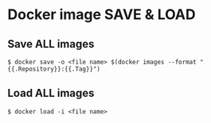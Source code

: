 # Docker image SAVE & LOAD

## Save ALL images

```shell
$ docker save -o <file name> $(docker images --format "{{.Repository}}:{{.Tag}}")
```

## Load ALL images

```shell
$ docker load -i <file name>
```